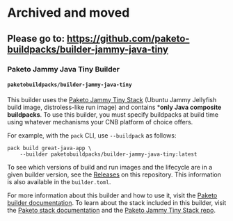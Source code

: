 # Archived and moved
## Please go to: https://github.com/paketo-buildpacks/builder-jammy-java-tiny

### Paketo Jammy Java Tiny Builder

#### `paketobuildpacks/builder-jammy-java-tiny`

This builder uses the [Paketo Jammy Tiny
Stack](https://github.com/paketo-buildpacks/jammy-tiny-stack) (Ubuntu Jammy
Jellyfish build image, distroless-like run image) and contains 
***only Java composite buildpacks**. To use this builder, 
you must specify buildpacks at build
time using whatever mechanisms your CNB platform of choice offers.

For example, with the `pack` CLI, use `--buildpack` as follows:
```
pack build great-java-app \
    --builder paketobuildpacks/builder-jammy-java-tiny:latest
```

To see which versions of build and run images and the lifecycle are in a given
builder version, see the
[Releases](https://github.com/paketo-buildpacks/builder-jammy-java-tiny/releases)
on this repository. This information is also available in the `builder.toml`.

For more information about this builder and how to use it, visit the [Paketo
builder documentation](https://paketo.io/docs/builders/).  To learn about the
stack included in this builder, visit the [Paketo stack
documentation](https://paketo.io/docs/stacks/) and the [Paketo Jammy Tiny Stack
repo](https://github.com/paketo-buildpacks/jammy-tiny-stack).
